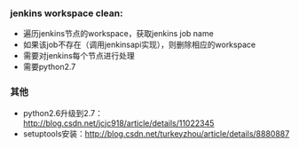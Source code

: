 ### jenkins workspace clean:

- 遍历jenkins节点的workspace，获取jenkins job name
- 如果该job不存在（调用jenkinsapi实现），则删除相应的workspace
- 需要对jenkins每个节点进行处理
- 需要python2.7

### 其他
- python2.6升级到2.7：http://blog.csdn.net/jcjc918/article/details/11022345
- setuptools安装：http://blog.csdn.net/turkeyzhou/article/details/8880887

